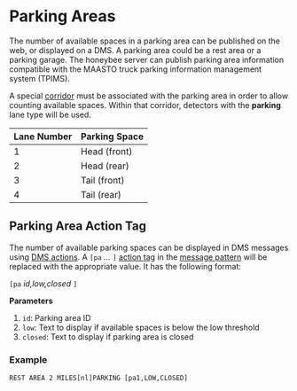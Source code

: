 # Parking Areas

The number of available spaces in a parking area can be published on the web,
or displayed on a DMS.  A parking area could be a rest area or a parking garage.
The honeybee server can publish parking area information compatible with the
MAASTO truck parking information management system (TPIMS).

A special [corridor] must be associated with the parking area in order to allow
counting available spaces.  Within that corridor, detectors with the **parking**
lane type will be used.

| Lane Number | Parking Space |
|-------------|---------------|
| 1           | Head (front)  |
| 2           | Head (rear)   |
| 3           | Tail (front)  |
| 4           | Tail (rear)   |

## Parking Area Action Tag

The number of available parking spaces can be displayed in DMS messages using
[DMS actions].  A `[pa` *…* `]` [action tag] in the [message pattern] will be
replaced with the appropriate value.  It has the following format:

`[pa` *id,low,closed* `]`

**Parameters**

1. `id`: Parking area ID
2. `low`: Text to display if available spaces is below the low threshold
3. `closed`: Text to display if parking area is closed

### Example

```
REST AREA 2 MILES[nl]PARKING [pa1,LOW,CLOSED]
```


[action tag]: action_plans.html#dms-action-tags
[corridor]: road_topology.html#corridors
[DMS actions]: action_plans.html#dms-actions
[message pattern]: message_patterns.html
